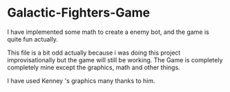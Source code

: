 # Galactic-Fighters-Game
I have implemented some math to create a enemy bot, and the game is quite fun actually.

This file is a bit odd actually because i was doing this project improvisationally but the game will still be working. The Game is completely completely mine except the graphics, math and other things.

I have used Kenney 's graphics many thanks to him.
